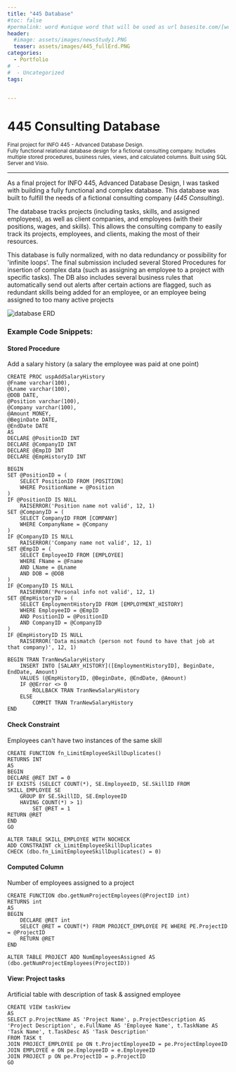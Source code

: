```yaml
---
title: "445 Database"
#toc: false
#permalink: word #unique word that will be used as url basesite.com/[word]
header:
  #image: assets/images/newsStudy1.PNG
  teaser: assets/images/445_fullErd.PNG
categories:
  - Portfolio
#  -
#  - Uncategorized
tags:


---
```


# 445 Consulting Database
<small>
Final project for INFO 445 - Advanced Database Design.<br>
Fully functional relational database design for a fictional consulting company. Includes multiple stored procedures, business rules, views, and calculated columns. Built using SQL Server and Visio.</small>
<hr>
As a final project for INFO 445, Advanced Database Design, I was tasked with building a fully functional and complex database.
This database was built to fulfill the needs of a fictional consulting company (<em>445 Consulting</em>).

The database tracks projects (including tasks, skills, and assigned employees), as well as client companies, and employees (with their positions, wages, and skills). This allows the consulting company to easily track its projects, employees, and clients, making the most of their resources.

This database is fully normalized, with no data redundancy or possibility for 'infinite loops'.
The final submission included several Stored Procedures for insertion of complex data (such as assigning an employee to a project with specific tasks).
The DB also includes several business rules that automatically send out alerts after certain actions are flagged, such as redundant skills being added for an employee, or an employee being assigned to too many active projects


![database ERD]({{site.url}}{{site.baseurl}}/assets/images/445_fullErd.PNG)

### Example Code Snippets:

#### Stored Procedure
Add a salary history (a salary the employee was paid at one point)
```
CREATE PROC uspAddSalaryHistory
@Fname varchar(100),
@Lname varchar(100),
@DOB DATE,
@Position varchar(100),
@Company varchar(100),
@Amount MONEY,
@BeginDate DATE,
@EndDate DATE
AS
DECLARE @PositionID INT
DECLARE @CompanyID INT
DECLARE @EmpID INT
DECLARE @EmpHistoryID INT

BEGIN
SET @PositionID = (
	SELECT PositionID FROM [POSITION]
	WHERE PositionName = @Position
)
IF @PositionID IS NULL
	RAISERROR('Position name not valid', 12, 1)
SET @CompanyID = (
	SELECT CompanyID FROM [COMPANY]
	WHERE CompanyName = @Company
)
IF @CompanyID IS NULL
	RAISERROR('Company name not valid', 12, 1)
SET @EmpID = (
	SELECT EmployeeID FROM [EMPLOYEE]
	WHERE FName = @Fname
	AND LName = @Lname
	AND DOB = @DOB
)
IF @CompanyID IS NULL
	RAISERROR('Personal info not valid', 12, 1)
SET @EmpHistoryID = (
	SELECT EmploymentHistoryID FROM [EMPLOYMENT_HISTORY]
	WHERE EmployeeID = @EmpID
	AND PositionID = @PositionID
	AND CompanyID = @CompanyID
)
IF @EmpHistoryID IS NULL
	RAISERROR('Data mismatch (person not found to have that job at that company)', 12, 1)

BEGIN TRAN TranNewSalaryHistory
	INSERT INTO [SALARY_HISTORY]([EmploymentHistoryID], BeginDate, EndDate, Amount)
	VALUES (@EmpHistoryID, @BeginDate, @EndDate, @Amount)
	IF @@Error <> 0
		ROLLBACK TRAN TranNewSalaryHistory
	ELSE
		COMMIT TRAN TranNewSalaryHistory
END
```

#### Check Constraint
Employees can't have two instances of the same skill
```
CREATE FUNCTION fn_LimitEmployeeSkillDuplicates()
RETURNS INT
AS
BEGIN
DECLARE @RET INT = 0
IF EXISTS (SELECT COUNT(*), SE.EmployeeID, SE.SkillID FROM SKILL_EMPLOYEE SE
	GROUP BY SE.SkillID, SE.EmployeeID
	HAVING COUNT(*) > 1)
		SET @RET = 1
RETURN @RET
END
GO

ALTER TABLE SKILL_EMPLOYEE WITH NOCHECK
ADD CONSTRAINT ck_LimitEmployeeSkillDuplicates
CHECK (dbo.fn_LimitEmployeeSkillDuplicates() = 0)
```
#### Computed Column
Number of employees assigned to a project
```
CREATE FUNCTION dbo.getNumProjectEmployees(@ProjectID int)
RETURNS int
AS
BEGIN
    DECLARE @RET int
    SELECT @RET = COUNT(*) FROM PROJECT_EMPLOYEE PE WHERE PE.ProjectID = @ProjectID
    RETURN @RET
END

ALTER TABLE PROJECT ADD NumEmployeesAssigned AS (dbo.getNumProjectEmployees(ProjectID))
```

#### View: Project tasks
Artificial table with description of task & assigned employee
```
CREATE VIEW taskView
AS
SELECT p.ProjectName AS 'Project Name', p.ProjectDescription AS 'Project Description', e.FullName AS 'Employee Name', t.TaskName AS 'Task Name', t.TaskDesc AS 'Task Description'
FROM TASK t
JOIN PROJECT_EMPLOYEE pe ON t.ProjectEmployeeID = pe.ProjectEmployeeID
JOIN EMPLOYEE e ON pe.EmployeeID = e.EmployeeID
JOIN PROJECT p ON pe.ProjectID = p.ProjectID
GO
```
